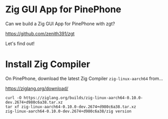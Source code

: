 # Zig GUI App for PinePhone

Can we build a Zig GUI App for PinePhone with zgt?

https://github.com/zenith391/zgt

Let's find out!

# Install Zig Compiler

On PinePhone, download the latest Zig Compiler `zig-linux-aarch64` from...

https://ziglang.org/download/

```zig
curl -O https://ziglang.org/builds/zig-linux-aarch64-0.10.0-dev.2674+d980c6a38.tar.xz
tar xf zig-linux-aarch64-0.10.0-dev.2674+d980c6a38.tar.xz
zig-linux-aarch64-0.10.0-dev.2674+d980c6a38/zig version
```
